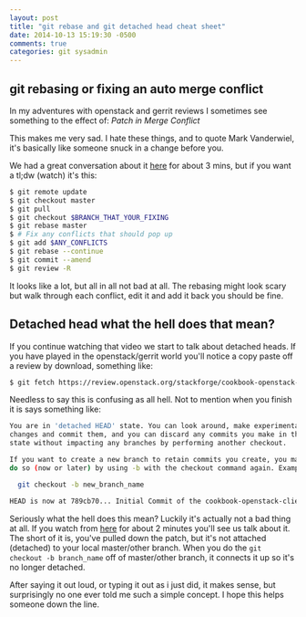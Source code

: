 ```yaml
---
layout: post
title: "git rebase and git detached head cheat sheet"
date: 2014-10-13 15:19:30 -0500
comments: true
categories: git sysadmin
---
```


## git rebasing or fixing an auto merge conflict

In my adventures with openstack and gerrit reviews I sometimes see something to the effect of: *Patch in Merge Conflict*

This makes me very sad. I hate these things, and to quote Mark Vanderwiel, it's basically like someone snuck in a change before you.

We had a great conversation about it [here](http://youtu.be/wsWj_NQJKI0?t=3m50s) for about 3 mins, but if you want a tl;dw (watch) it's this:

```bash
$ git remote update
$ git checkout master
$ git pull
$ git checkout $BRANCH_THAT_YOUR_FIXING
$ git rebase master
$ # Fix any conflicts that should pop up
$ git add $ANY_CONFLICTS
$ git rebase --continue
$ git commit --amend
$ git review -R
```
It looks like a lot, but all in all not bad at all. The rebasing might look scary but walk through each conflict, edit it and add it back you should be fine.


## Detached head what the hell does that mean?

If you continue watching that video we start to talk about detached heads. If you have played in the openstack/gerrit world you'll notice a copy paste off a review by download, something like:

```bash
$ git fetch https://review.openstack.org/stackforge/cookbook-openstack-client refs/changes/65/126365/9 && git checkout FETCH_HEAD
```
Needless to say this is confusing as all hell. Not to mention when you finish it is says something like:

```bash
You are in 'detached HEAD' state. You can look around, make experimental
changes and commit them, and you can discard any commits you make in this
state without impacting any branches by performing another checkout.

If you want to create a new branch to retain commits you create, you may
do so (now or later) by using -b with the checkout command again. Example:

  git checkout -b new_branch_name

HEAD is now at 789cb70... Initial Commit of the cookbook-openstack-client
```

Seriously what the hell does this mean? Luckily it's actually not a bad thing at all. If you watch from [here](http://youtu.be/wsWj_NQJKI0?t=8m10s) for about 2 minutes you'll see us talk about it. The short of it is, you've pulled down the patch, but it's not attached (detached) to your local master/other branch. When you do the `git checkout -b branch_name` off of master/other branch, it connects it up so it's no longer detached.

After saying it out loud, or typing it out as i just did, it makes sense, but surprisingly no one ever told me such a simple concept. I hope this helps someone down the line.
